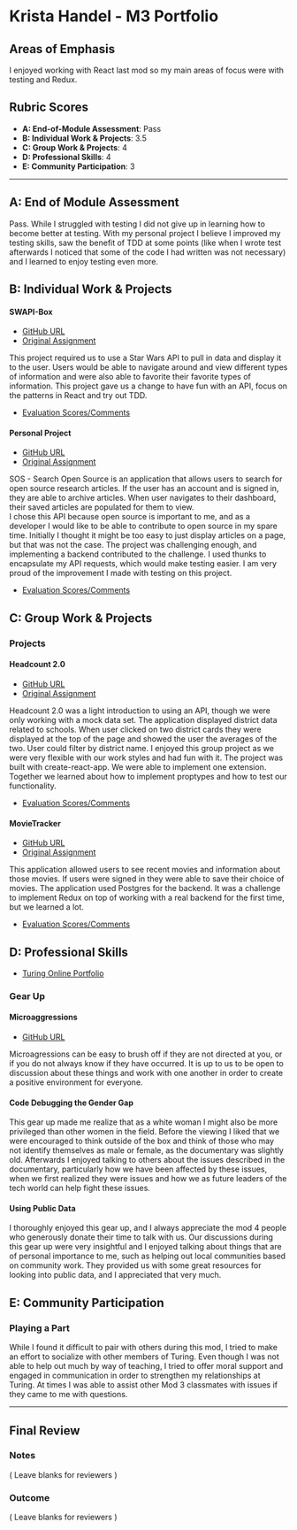 # Krista Handel - M3 Portfolio

## Areas of Emphasis

I enjoyed working with React last mod so my main areas of focus were with testing and Redux.

## Rubric Scores

* **A: End-of-Module Assessment**: Pass
* **B: Individual Work & Projects**: 3.5
* **C: Group Work & Projects**: 4
* **D: Professional Skills**: 4
* **E: Community Participation**: 3

-----------------------

## A: End of Module Assessment

Pass. While I struggled with testing I did not give up in learning how to become better at testing. With my personal project
I believe I improved my testing skills, saw the benefit of TDD at some points (like when I wrote test afterwards I noticed
that some of the code I had written was not necessary) and I learned to enjoy testing even more.


## B: Individual Work & Projects

#### SWAPI-Box

* [GitHub URL](https://github.com/meloncatty/swapi-box)
* [Original Assignment](http://frontend.turing.io/projects/swapi-box.html)

This project required us to use a Star Wars API to pull in data and display it to the user. Users would be able to navigate around and view different types of information and were also able to favorite their favorite types of information. This project gave us a change to have fun with an API, focus on the patterns in React and try out TDD.

* [Evaluation Scores/Comments](https://github.com/turingschool/front-end-submissions-public/blob/master/1801/mod-3/swapi/krista/scores.md)


#### Personal Project

* [GitHub URL](https://github.com/meloncatty/personal-project)
* [Original Assignment](http://frontend.turing.io/projects/self-directed-project.html)

SOS - Search Open Source is an application that allows users to search for open source research articles. If the user has an account and is signed in, they are able to archive articles. When user navigates to their dashboard, their saved articles are populated for them to view.  
I chose this API because open source is important to me, and as a developer I would like to be able to contribute to open source in my spare time. Initially I thought it might be too easy to just display articles on a page, but that was not the case. The project was challenging enough, and implementing a backend contributed to the challenge. I used thunks to encapsulate my API requests, which would make testing easier. I am very proud of the improvement I made with testing on this project.

* [Evaluation Scores/Comments](https://github.com/turingschool/front-end-submissions-public/blob/master/1801/mod-3/personal-projects/krista-handel/scores.md)

## C: Group Work & Projects

### Projects

#### Headcount 2.0

* [GitHub URL](https://github.com/meloncatty/headcount2.0)
* [Original Assignment](https://github.com/turingschool-examples/headcount2.0)

Headcount 2.0 was a light introduction to using an API, though we were only working with a mock data set. The application displayed district data related to schools. When user clicked on two district cards they were displayed at the top of the page and showed the user the averages of the two. User could filter by district name. I enjoyed this group project as we were very flexible with our work styles and had fun with it. The project was built with create-react-app. We were able to implement one extension. Together we learned about how to implement proptypes and how to test our functionality.

* [Evaluation Scores/Comments](https://github.com/turingschool/front-end-submissions-public/blob/master/1801/mod-3/headcount/jim-krista-tony/scores.md)

#### MovieTracker

* [GitHub URL](https://github.com/meloncatty/movie-tracker)
* [Original Assignment](https://github.com/turingschool-examples/movie-tracker)

This application allowed users to see recent movies and information about those movies. If users were signed in they were able to save their choice of movies. The application used Postgres for the backend. It was a challenge to implement Redux on top of working with a real backend for the first time, but we learned a lot.

* [Evaluation Scores/Comments](https://github.com/turingschool/front-end-submissions-public/tree/master/1801/mod-3/movie-tracker/krista-camilo-ryan)


## D: Professional Skills

* [Turing Online Portfolio](https://www.turing.io/alumni/krista-handel)

### Gear Up

#### Microaggressions

* [GitHub URL](https://github.com/turingschool/gear-up/blob/master/Mod3_Week1_Microaggressions_update.md)

Microagressions can be easy to brush off if they are not directed at you, or if you do not always know if they have occurred. It is up to us to be open to discussion about these things and work with one another in order to create a positive environment for everyone.

#### Code Debugging the Gender Gap

This gear up made me realize that as a white woman I might also be more privileged than other women in the field. Before the viewing I liked that we were encouraged to think outside of the box and think of those who may not identify themselves as male or female, as the documentary was slightly old. Afterwards I enjoyed talking to others about the issues described in the documentary, particularly how we have been affected by these issues, when we first realized they were issues and how we as future leaders of the tech world can help fight these issues.

#### Using Public Data

I thoroughly enjoyed this gear up, and I always appreciate the mod 4 people who generously donate their time to talk with us. Our discussions during this gear up were very insightful and I enjoyed talking about things that are of personal importance to me, such as helping out local communities based on community work. They provided us with some great resources for looking into public data, and I appreciated that very much.

## E: Community Participation

### Playing a Part

While I found it difficult to pair with others during this mod, I tried to make an effort to socialize with other members of Turing. Even though I was not able to help out much by way of teaching, I tried to offer moral support and engaged in communication in order to strengthen my relationships at Turing. At times I was able to assist other Mod 3 classmates with issues if they came to me with questions.

------------------

## Final Review

### Notes

( Leave blanks for reviewers )

### Outcome

( Leave blanks for reviewers )
